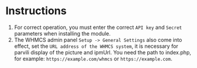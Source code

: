 # Instructions

1. For correct operation, you must enter the correct `API key` and `Secret` parameters when installing the module.
2. The WHMCS admin panel `Setup -> General Settings` also come into effect, set the `URL address of the WHMCS system`, it is necessary for
   parvili display of the picture and ipmUrl. You need the path to index.php, for example: `https://example.com/whmcs` or
   `https://example.com`.
